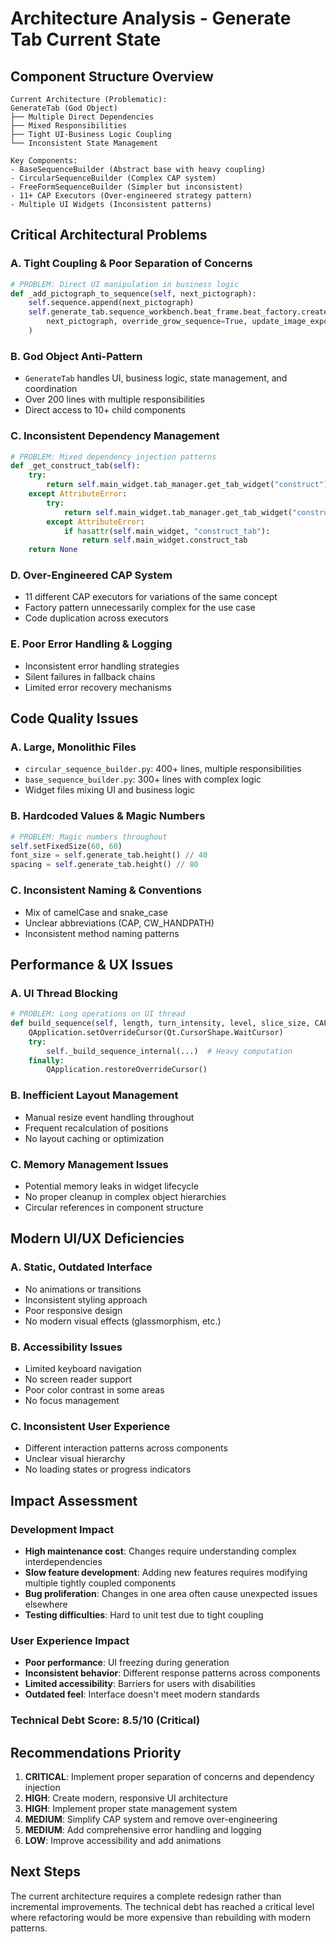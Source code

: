 # Architecture Analysis - Generate Tab Current State

## Component Structure Overview

```
Current Architecture (Problematic):
GenerateTab (God Object)
├── Multiple Direct Dependencies
├── Mixed Responsibilities
├── Tight UI-Business Logic Coupling
└── Inconsistent State Management

Key Components:
- BaseSequenceBuilder (Abstract base with heavy coupling)
- CircularSequenceBuilder (Complex CAP system)
- FreeFormSequenceBuilder (Simpler but inconsistent)
- 11+ CAP Executors (Over-engineered strategy pattern)
- Multiple UI Widgets (Inconsistent patterns)
```

## Critical Architectural Problems

### A. Tight Coupling & Poor Separation of Concerns

```python
# PROBLEM: Direct UI manipulation in business logic
def _add_pictograph_to_sequence(self, next_pictograph):
    self.sequence.append(next_pictograph)
    self.generate_tab.sequence_workbench.beat_frame.beat_factory.create_new_beat_and_add_to_sequence(
        next_pictograph, override_grow_sequence=True, update_image_export_preview=False
    )
```

### B. God Object Anti-Pattern

- `GenerateTab` handles UI, business logic, state management, and coordination
- Over 200 lines with multiple responsibilities
- Direct access to 10+ child components

### C. Inconsistent Dependency Management

```python
# PROBLEM: Mixed dependency injection patterns
def _get_construct_tab(self):
    try:
        return self.main_widget.tab_manager.get_tab_widget("construct")
    except AttributeError:
        try:
            return self.main_widget.tab_manager.get_tab_widget("construct")
        except AttributeError:
            if hasattr(self.main_widget, "construct_tab"):
                return self.main_widget.construct_tab
    return None
```

### D. Over-Engineered CAP System

- 11 different CAP executors for variations of the same concept
- Factory pattern unnecessarily complex for the use case
- Code duplication across executors

### E. Poor Error Handling & Logging

- Inconsistent error handling strategies
- Silent failures in fallback chains
- Limited error recovery mechanisms

## Code Quality Issues

### A. Large, Monolithic Files

- `circular_sequence_builder.py`: 400+ lines, multiple responsibilities
- `base_sequence_builder.py`: 300+ lines with complex logic
- Widget files mixing UI and business logic

### B. Hardcoded Values & Magic Numbers

```python
# PROBLEM: Magic numbers throughout
self.setFixedSize(60, 60)
font_size = self.generate_tab.height() // 40
spacing = self.generate_tab.height() // 80
```

### C. Inconsistent Naming & Conventions

- Mix of camelCase and snake_case
- Unclear abbreviations (CAP, CW_HANDPATH)
- Inconsistent method naming patterns

## Performance & UX Issues

### A. UI Thread Blocking

```python
# PROBLEM: Long operations on UI thread
def build_sequence(self, length, turn_intensity, level, slice_size, CAP_type, prop_continuity):
    QApplication.setOverrideCursor(Qt.CursorShape.WaitCursor)
    try:
        self._build_sequence_internal(...)  # Heavy computation
    finally:
        QApplication.restoreOverrideCursor()
```

### B. Inefficient Layout Management

- Manual resize event handling throughout
- Frequent recalculation of positions
- No layout caching or optimization

### C. Memory Management Issues

- Potential memory leaks in widget lifecycle
- No proper cleanup in complex object hierarchies
- Circular references in component structure

## Modern UI/UX Deficiencies

### A. Static, Outdated Interface

- No animations or transitions
- Inconsistent styling approach
- Poor responsive design
- No modern visual effects (glassmorphism, etc.)

### B. Accessibility Issues

- Limited keyboard navigation
- No screen reader support
- Poor color contrast in some areas
- No focus management

### C. Inconsistent User Experience

- Different interaction patterns across components
- Unclear visual hierarchy
- No loading states or progress indicators

## Impact Assessment

### Development Impact

- **High maintenance cost**: Changes require understanding complex interdependencies
- **Slow feature development**: Adding new features requires modifying multiple tightly coupled components
- **Bug proliferation**: Changes in one area often cause unexpected issues elsewhere
- **Testing difficulties**: Hard to unit test due to tight coupling

### User Experience Impact

- **Poor performance**: UI freezing during generation
- **Inconsistent behavior**: Different response patterns across components
- **Limited accessibility**: Barriers for users with disabilities
- **Outdated feel**: Interface doesn't meet modern standards

### Technical Debt Score: 8.5/10 (Critical)

## Recommendations Priority

1. **CRITICAL**: Implement proper separation of concerns and dependency injection
2. **HIGH**: Create modern, responsive UI architecture
3. **HIGH**: Implement proper state management system
4. **MEDIUM**: Simplify CAP system and remove over-engineering
5. **MEDIUM**: Add comprehensive error handling and logging
6. **LOW**: Improve accessibility and add animations

## Next Steps

The current architecture requires a complete redesign rather than incremental improvements. The technical debt has reached a critical level where refactoring would be more expensive than rebuilding with modern patterns.
